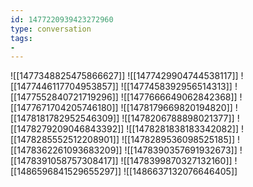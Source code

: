 ```yaml
---
id: 1477220939423272960
type: conversation
tags:
- 
---
```

![[1477348825475866627]]
![[1477429904744538117]]
![[1477446117704953857]]
![[1477458392956514313]]
![[1477552840721719296]]
![[1477666649062842368]]
![[1477671704205746180]]
![[1478179669820194820]]
![[1478181782952546309]]
![[1478206788898021377]]
![[1478279209046843392]]
![[1478281838183342082]]
![[1478285552512208901]]
![[1478289536098525185]]
![[1478362261093683209]]
![[1478390357691932673]]
![[1478391058757308417]]
![[1478399870327132160]]
![[1486596841529655297]]
![[1486637132076646405]]

